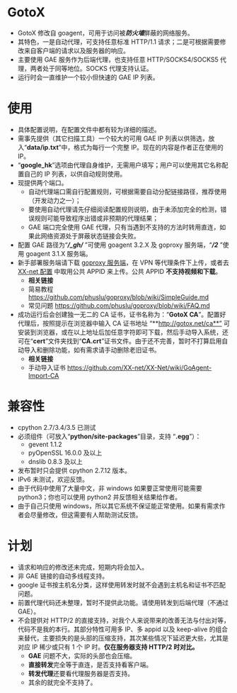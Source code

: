 # GotoX
* GotoX 修改自 goagent，可用于访问被***防火墙***屏蔽的网络服务。
* 其特色，一是自动代理，可支持任意标准 HTTP/1.1 请求；二是可根据需要修改来自客户端的请求以及服务器的响应。
* 主要使用 GAE 服务作为后端代理，也支持任意 HTTP/SOCKS4/SOCKS5 代理，两者处于同等地位。SOCKS 代理支持认证。
* 运行时会一直维护一个较小但快速的 GAE IP 列表。

# 使用
* 具体配置说明，在配置文件中都有较为详细的描述。
* 需事先提供（其它扫描工具）一个较大的可用 GAE IP 列表以供筛选，放入“**data/ip.txt**”中，格式为每行一个完整 IP。现在的内容是作者正在使用的 IP。
* “**google_hk**”选项由代理自身维护，无需用户填写；用户可以使用其它名称配置自己的 IP 列表，以供自动规则使用。
* 现提供两个端口。
    * 自动代理端口需自行配置规则，可根据需要自动分配链接路径，推荐使用（开发动力之一）；
    * 要使用自动代理请先仔细阅读配置规则说明，由于未添加完全的检测，错误规则可能导致程序出错或非预期的代理结果；
    * GAE 端口完全使用 GAE 代理，只有当遇到不支持的方法时转用直连，如果此网络资源处于屏蔽状态链接会失败。
* 配置 GAE 路径为“***/_gh/*** ”可使用 goagent 3.2.X 及 goproxy 服务端，“***/2***  ”使用 goagent 3.1.X 服务端。
* 新手部署服务端请下载 [goproxy 服务端](https://github.com/phuslu/goproxy/tree/server.gae)，在 VPN 等代理条件下上传，或者去 [XX-net 配置](https://github.com/XX-net/XX-Net/blob/master/code/default/gae_proxy/local/proxy.ini) 中取用公共 APPID 来上传。公共 APPID **不支持视频和下载**。
    * **相关链接**
    * 简易教程 https://github.com/phuslu/goproxy/blob/wiki/SimpleGuide.md
    * 常见问题 https://github.com/phuslu/goproxy/blob/wiki/FAQ.md
* 成功运行后会创建独一无二的 CA 证书，证书名称为：“**GotoX CA**”。配置好代理后，按照提示在浏览器中输入 CA 证书地址 “**http://gotox.net/ca**” 可安装到浏览器，或在以上地址后加任意字符即可下载，然后手动导入系统，还可在“**cert**”文件夹找到“**CA.crt**”证书文件。由于还不完善，暂时不打算启用自动导入和删除功能，如有需求请手动删除老旧证书。
    * **相关链接**
    * 手动导入证书 https://github.com/XX-net/XX-Net/wiki/GoAgent-Import-CA

# 兼容性
* cpython 2.7/3.4/3.5 已测试
* 必须组件（可放入“**python/site-packages**”目录，支持 “**.egg**”）：
    * gevent 1.1.2 
    * pyOpenSSL 16.0.0 及以上
    * dnslib 0.8.3 及以上
* 发布暂时只会提供 cpython 2.7.12 版本。
* IPv6 未测试，欢迎反馈。
* 由于代码中使用了大量中文，非 windows 如果要正常使用可能需要 python3；你也可以使用 python2 并反馈相关结果给作者。
* 由于自己只使用 windows，所以其它系统不保证能正常使用。如果有需求作者会尽量修改，但这需要有人帮助测试反馈。

# 计划
* 请求和响应的修改还未完成，短期内将会加入。
* 非 GAE 链接的自动多线程支持。
* google 证书按主机名分类，这样使用转发时就不会遇到主机名和证书不匹配问题。
* 前置代理代码还未整理，暂时不提供此功能。请使用转发到后端代理（不通过 GAE）。
* 不会提供对 HTTP/2 的直接支持，对我个人来说带来的改善无法与付出对等，代码不是我的本行。其部分特性可用多 IP、多 appid 以及 keep-alive 的组合来替代，主要损失的是头部的压缩支持，其次某些情况下延迟更大些，尤其是对应 IP 稀少或只有 1 个 IP 时。**仅在服务器支持 HTTP/2 时对比。**
    * **GAE** 问题不大，实际的头部也会压缩。
    * **直接转发**完全等于直连，是否支持看客户端。
    * **转发代理**还要看代理服务器是否支持。
    * 其余的就完全不支持了。
